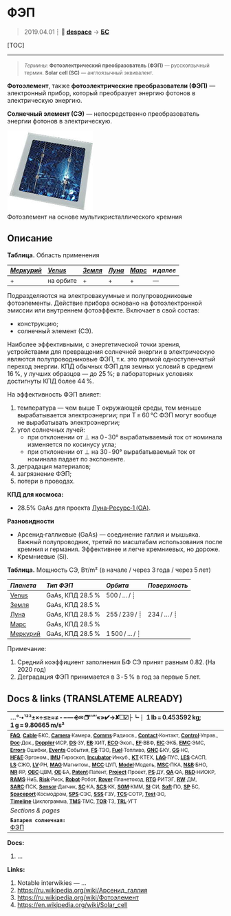 # ФЭП
> 2019.04.01 ┊ **🚀 [despace](index.md)** → **[БС](sp.md)**

[TOC]

---

> <small>*Термины:* **Фотоэлектрический преобразователь (ФЭП)** — русскоязычный термин. **Solar cell (SC)** — англоязычный эквивалент.</small>

**Фотоэлемент**, также **фотоэлектрические преобразователи (ФЭП)** — электронный прибор, который преобразует энергию фотонов в электрическую энергию.

**Солнечный элемент (СЭ)** — непосредственно преобразователь энергии фотонов в электрическую.

[![](f/sps/solar_cell_4inch_poly_thumb.jpg)](f/sps/solar_cell_4inch_poly.jpg)  
Фотоэлемент на основе мультикристаллического кремния



<p style="page-break-after:always"> </p>

## Описание
**Таблица.** Область применения

|*[Меркурий](mercury.md)*|*[Venus](venus.md)*|*[Земля](earth.md)*|*[Луна](moon.md)*|*[Марс](mars.md)*|*и далее*|
|:--|:--|:--|:--|:--|:--|
| + | на орбите | + | + | + | — |

Подразделяются на электровакуумные и полупроводниковые фотоэлементы. Действие прибора основано на фотоэлектронной эмиссии или внутреннем фотоэффекте. Включает в свой состав:

   - конструкцию;
   - солнечный элемент (СЭ).

Наиболее эффективными, с энергетической точки зрения, устройствами для превращения солнечной энергии в электрическую являются полупроводниковые ФЭП, т.к. это прямой одноступенчатый переход энергии. КПД обычных ФЭП для земных условий в среднем 16 %, у лучших образцов — до 25 %; в лабораторных условиях достигнуты КПД более 44 %.

На эффективность ФЭП влияет:

   1. температура — чем выше Т окружающей среды, тем меньше вырабатывается электроэнергии; при Т ≥ 60 °C ФЭП могут вообще не вырабатывать электроэнергии;
   1. угол солнечных лучей:
      - при отклонении от ⊥ на 0 ‑ 30° вырабатываемый ток от номинала изменяется по косинусу угла;
      - при отклонении от ⊥ на 30 ‑ 90° вырабатываемый ток от номинала падает по экспоненте.
   1. деградация материалов;
   1. загрязнение ФЭП;
   1. потери в проводах.

**КПД для космоса:**

   - 28.5% GaAs для проекта [Луна‑Ресурс‑1 (ОА)](луна_26.md).

**Разновидности**

   - Арсенид‑галлиевые (GaAs) — соединение галлия и мышьяка. Важный полупроводник, третий по масштабам использования после кремния и германия. Эффективнее и легче кремниевых, но дороже.
   - Кремниевые (Si).

**Таблица.** Мощность СЭ, Вт/m² (в начале / через 3 года / через 5 лет)

|*Планета*|*Тип ФЭП*|*Орбита*|*Поверхность*|
|:--|:--|:--|:--|
|[Venus](venus.md)| GaAs, КПД 28.5 % | 500 / … / ┊ |  |
|[Земля](earth.md)| GaAs, КПД 28.5 % |  |  |
|[Луна](moon.md)| GaAs, КПД 28.5 % | 255 / 239 / ┊ | 234 / … / ┊ |
|[Марс](mars.md)| GaAs, КПД 28.5 % |  |  |
|[Меркурий](mercury.md)| GaAs, КПД 28.5 % | 1 500 / … / ┊ |  |

Примечание:

   1. Средний коэффициент заполнения БФ СЭ принят равным 0.82. (На 2020 год)
   2. Деградация ФЭП принимается в 3 ‑ 5 % в год за первые 5 лет.



<p style="page-break-after:always"> </p>

## Docs & links (TRANSLATEME ALREADY)
|…°·•¹²³±×÷≤≥≈≠ ‑ −— ⎆✉ ❐“”’«»✔→✘☐☑├┕┆ 1 lb = 0.453592 kg; 1 g = 9.80665 m/s²|
|:--|
|<small>**[FAQ](faq.md)**, **[Cable](cable.md)**·БКС, **[Camera](camera.md)**·Камера, **[Comms](comms.md)**·Радиосв., **[Contact](contact.md)**·Контакт, **[Control](control.md)**·Управ., **[Doc](doc.md)**·Док., **[Doppler](doppler.md)**·ИСР, **[DS](ds.md)**·ЗУ, **[EB](eb.md)**·ХИТ, **[ECO](ecology.md)**·Экол., **[EF](ef.md)**·ВВФ, **[ElC](elc.md)**·ЭКБ, **[EMC](emc.md)**·ЭМС, **[Errors](error.md)**·Ошибки, **[Events](event.md)**·События, **[FS](fs.md)**·ТЭО, **[Fuel](fuel.md)**·Топливо, **[GNC](gnc.md)**·БКУ, **[GS](scs.md)**·НС, **[HF&E](hfe.md)**·Эргоном., **[IMU](imu.md)**·Гироскоп, **[Incubator](incubator.md)**·Инкуб., **[KT](kt.md)**·КТЕХ, **[LAG](lag.md)**·ПУC, **[LES](les.md)**·САСП, **[LS](ls.md)**·СЖО, **[LV](lv.md)**·РН, **[MAG](mag.md)**·Магнитом., **[MCC](mcc.md)**·ЦУП, **[Model](model.md)**·Модель, **[MSC](sc.md)**·ПКА, **[N&B](nnb.md)**·БНО, **[NR](nr.md)**·ЯР, **[OBC](obc.md)**·ЦВМ, **[OE](oe.md)**·БА, **[Patent](патент.md)**·Патент, **[Project](project.md)**·Проект, **[PS](ps.md)**·ДУ, **[QA](quality.md)**·QA, **[R&D](rnd.md)**·НИОКР, **[RAMS](rams.md)**·НиБ, **[Risk](risk.md)**·Риск, **[Robot](robotics.md)**·Робот, **[Rover](rover.md)**·Планетоход, **[RTG](rtg.md)**·РИТЭГ, **[RW](rw.md)**·ДМ, **[SARC](sarc.md)**·ПСК, **[Sensor](sensor.md)**·Датчик, **[SC](sc.md)**·КА, **[SCS](scs.md)**·КК, **[SGM](sgm.md)**·КММ, **[SI](si.md)**·СИ, **[Soft](soft.md)**·ПО, **[SP](sp.md)**·БС, **[Spaceport](spaceport.md)**·Космодром, **[SPS](sps.md)**·СЭС, **[SSS](sss.md)**·ГЗУ, **[TCS](tcs.md)**·СОТР, **[Test](test.md)**·ЭО, **[Timeline](timeline.md)**·Циклограмма, **[TMS](tms.md)**·ТМС, **[TOR](tor.md)**·ТЗ, **[TRL](trl.md)**·УГТ</small>|
|*Sections & pages*|
|**`Батарея солнечная:`**<br> [ФЭП](solar_cell.md) |

**Docs:**

   1. …

**Links:**

   1. Notable interwikies — …
   1. <https://ru.wikipedia.org/wiki/Арсенид_галлия>
   1. <https://ru.wikipedia.org/wiki/Фотоэлемент>
   1. <https://en.wikipedia.org/wiki/Solar_cell>
